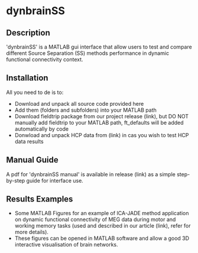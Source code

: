 # dynbrainSS

## Description
'dynbrainSS' is a MATLAB gui interface that allow users to test and compare different Source Separation (SS) methods performance in dynamic functional connectivity context.

## Installation
All you need to de is to: 
- Download and unpack all source code provided here
- Add them (folders and subfolders) into your MATLAB path
- Download fieldtrip package from our project release (link), but DO NOT manually add fieldtrip to your MATLAB path, ft_defaults will be added automatically by code
- Donwload and unpack HCP data from (link) in cas you wish to test HCP data results

## Manual Guide
A pdf for 'dynbrainSS manual' is available in release (link) as a simple step-by-step guide for interface use.

## Results Examples
- Some MATLAB Figures for an example of ICA-JADE method application on dynamic functional connectivity of MEG data during motor and working memory tasks (used and described in our article (link), refer for more details). 
- These figures can be opened in MATLAB software and allow a good 3D interactive visualisation of brain networks.
